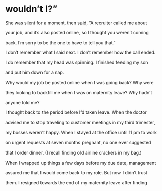 # wouldn’t I?”

She was silent for a moment, then said, “A recruiter called me about

your job, and it’s also posted online, so I thought you weren’t coming

back. I’m sorry to be the one to have to tell you that.”

I don’t remember what I said next. I don’t remember how the call ended.

I do remember that my head was spinning. I ﬁnished feeding my son

and put him down for a nap.

Why would my job be posted online when I was going back? Why were

they looking to backﬁll me when I was on maternity leave? Why hadn’t

anyone told me?

I thought back to the period before I’d taken leave. When the doctor

advised me to stop traveling to customer meetings in my third trimester,

my bosses weren’t happy. When I stayed at the oﬃce until 11 pm to work

on urgent requests at seven months pregnant, no one ever suggested

that I order dinner. (I recall ﬁnding old airline crackers in my bag.)

When I wrapped up things a few days before my due date, management

assured me that I would come back to my role. But now I didn’t trust

them. I resigned towards the end of my maternity leave after ﬁnding